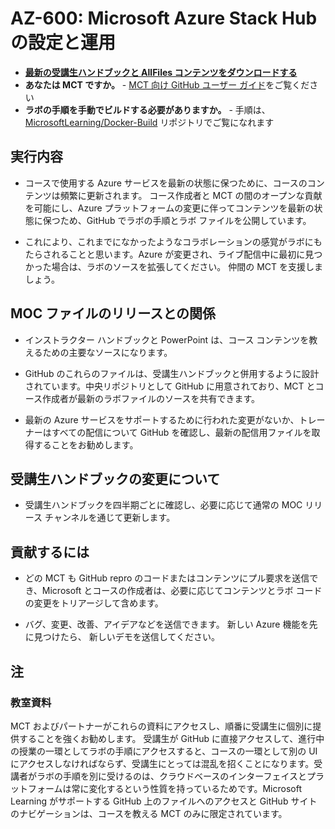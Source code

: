 ﻿# AZ-600: Microsoft Azure Stack Hub の設定と運用

- **[最新の受講生ハンドブックと AllFiles コンテンツをダウンロードする](../../releases/latest)**
- **あなたは MCT ですか。** - [MCT 向け GitHub ユーザー ガイド](https://microsoftlearning.github.io/MCT-User-Guide-JA/)をご覧ください
- **ラボの手順を手動でビルドする必要がありますか。** - 手順は、[MicrosoftLearning/Docker-Build](https://github.com/MicrosoftLearning/Docker-Build) リポジトリでご覧になれます

## 実行内容

- コースで使用する Azure サービスを最新の状態に保つために、コースのコンテンツは頻繁に更新されます。  コース作成者と MCT の間のオープンな貢献を可能にし、Azure プラットフォームの変更に伴ってコンテンツを最新の状態に保つため、GitHub でラボの手順とラボ ファイルを公開しています。

- これにより、これまでになかったようなコラボレーションの感覚がラボにもたらされることと思います。Azure が変更され、ライブ配信中に最初に見つかった場合は、ラボのソースを拡張してください。  仲間の MCT を支援しましょう。

## MOC ファイルのリリースとの関係

- インストラクター ハンドブックと PowerPoint は、コース コンテンツを教えるための主要なソースになります。

- GitHub のこれらのファイルは、受講生ハンドブックと併用するように設計されています。中央リポジトリとして GitHub に用意されており、MCT とコース作成者が最新のラボファイルのソースを共有できます。

- 最新の Azure サービスをサポートするために行われた変更がないか、トレーナーはすべての配信について GitHub を確認し、最新の配信用ファイルを取得することをお勧めします。

## 受講生ハンドブックの変更について

- 受講生ハンドブックを四半期ごとに確認し、必要に応じて通常の MOC リリース チャンネルを通じて更新します。

## 貢献するには

- どの MCT も GitHub repro のコードまたはコンテンツにプル要求を送信でき、Microsoft とコースの作成者は、必要に応じてコンテンツとラボ コードの変更をトリアージして含めます。

- バグ、変更、改善、アイデアなどを送信できます。  新しい Azure 機能を先に見つけたら、  新しいデモを送信してください。

## 注

### 教室資料

MCT およびパートナーがこれらの資料にアクセスし、順番に受講生に個別に提供することを強くお勧めします。  受講生が GitHub に直接アクセスして、進行中の授業の一環としてラボの手順にアクセスすると、コースの一環として別の UI にアクセスしなければならず、受講生にとっては混乱を招くことになります。受講者がラボの手順を別に受けるのは、クラウドベースのインターフェイスとプラットフォームは常に変化するという性質を持っているためです。Microsoft Learning がサポートする GitHub 上のファイルへのアクセスと GitHub サイトのナビゲーションは、コースを教える MCT のみに限定されています。
